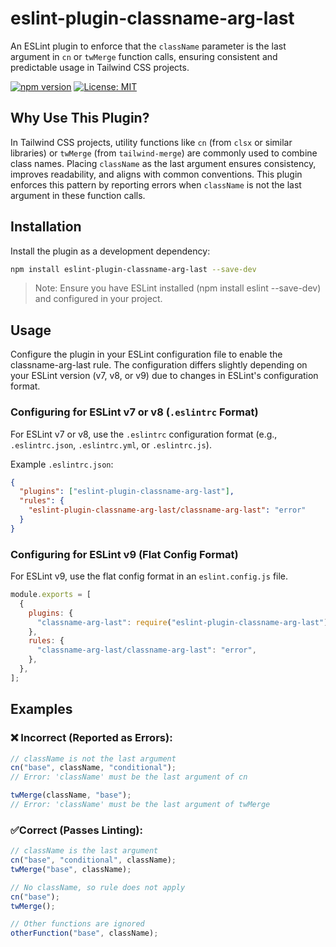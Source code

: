 # eslint-plugin-classname-arg-last

An ESLint plugin to enforce that the `className` parameter is the last argument in `cn` or `twMerge` function calls, ensuring consistent and predictable usage in Tailwind CSS projects.

[![npm version](https://img.shields.io/npm/v/eslint-plugin-classname-arg-last.svg)](https://www.npmjs.com/package/eslint-plugin-classname-arg-last)
[![License: MIT](https://img.shields.io/badge/License-MIT-blue.svg)](https://opensource.org/licenses/MIT)

## Why Use This Plugin?

In Tailwind CSS projects, utility functions like `cn` (from `clsx` or similar libraries) or `twMerge` (from `tailwind-merge`) are commonly used to combine class names. Placing `className` as the last argument ensures consistency, improves readability, and aligns with common conventions. This plugin enforces this pattern by reporting errors when `className` is not the last argument in these function calls.

## Installation

Install the plugin as a development dependency:

```bash
npm install eslint-plugin-classname-arg-last --save-dev
```

> Note: Ensure you have ESLint installed (npm install eslint --save-dev) and configured in your project.

## Usage

Configure the plugin in your ESLint configuration file to enable the classname-arg-last rule. The configuration differs slightly depending on your ESLint version (v7, v8, or v9) due to changes in ESLint's configuration format.

### Configuring for ESLint v7 or v8 (`.eslintrc` Format)

For ESLint v7 or v8, use the `.eslintrc` configuration format (e.g., `.eslintrc.json`, `.eslintrc.yml`, or `.eslintrc.js`).

Example `.eslintrc.json`:

```json
{
  "plugins": ["eslint-plugin-classname-arg-last"],
  "rules": {
    "eslint-plugin-classname-arg-last/classname-arg-last": "error"
  }
}
```

### Configuring for ESLint v9 (Flat Config Format)

For ESLint v9, use the flat config format in an `eslint.config.js` file.

```javascript
module.exports = [
  {
    plugins: {
      "classname-arg-last": require("eslint-plugin-classname-arg-last"),
    },
    rules: {
      "classname-arg-last/classname-arg-last": "error",
    },
  },
];
```

## Examples

### ❌ Incorrect (Reported as Errors):

```javascript
// className is not the last argument
cn("base", className, "conditional");
// Error: 'className' must be the last argument of cn

twMerge(className, "base");
// Error: 'className' must be the last argument of twMerge
```

### ✅Correct (Passes Linting):

```javascript
// className is the last argument
cn("base", "conditional", className);
twMerge("base", className);

// No className, so rule does not apply
cn("base");
twMerge();

// Other functions are ignored
otherFunction("base", className);
```
